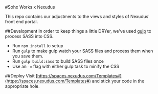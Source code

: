 #Soho Works x Nexudus
 
This repo contains our adjustments to the views and styles of Nexudus' front end portal.

##Development
In order to keep things a little DRYer, we've used [gulp](gulpjs.com) to process SASS into CSS.

* Run `npm install` to setup
* Run `gulp` to make gulp watch your SASS files and process them when you save them.
* Run `gulp build:sass` to build SASS files once
* Use an `-m` flag with either gulp task to minify the CSS

##Deploy
Visit [https://spaces.nexudus.com/Templates#](https://spaces.nexudus.com/Templates#) and stick your code in the appropriate hole.
